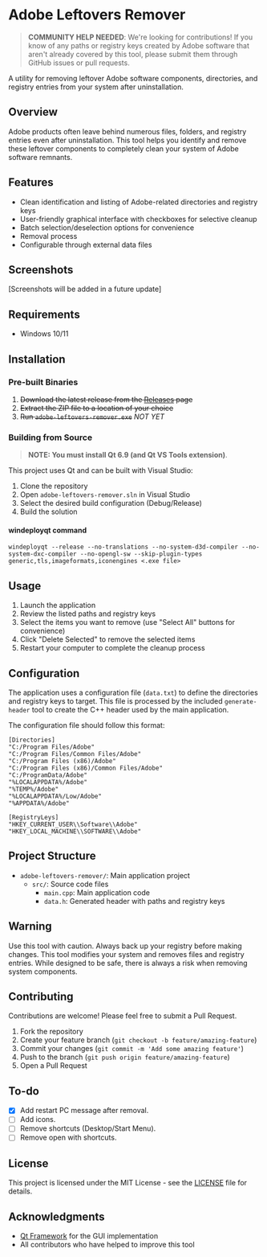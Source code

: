 # Adobe Leftovers Remover

> **COMMUNITY HELP NEEDED**: We're looking for contributions! If you know of any paths or registry keys created by Adobe software that aren't already covered by this tool, please submit them through GitHub issues or pull requests.

A utility for removing leftover Adobe software components, directories, and registry entries from your system after uninstallation.

## Overview

Adobe products often leave behind numerous files, folders, and registry entries even after uninstallation. This tool helps you identify and remove these leftover components to completely clean your system of Adobe software remnants.

## Features

- Clean identification and listing of Adobe-related directories and registry keys
- User-friendly graphical interface with checkboxes for selective cleanup
- Batch selection/deselection options for convenience
- Removal process
- Configurable through external data files

## Screenshots

[Screenshots will be added in a future update]

## Requirements

- Windows 10/11

## Installation

### Pre-built Binaries

1. ~~Download the latest release from the [Releases](https://github.com/yourusername/adobe-leftovers-remover/releases) page~~
2. ~~Extract the ZIP file to a location of your choice~~
3. ~~Run `adobe-leftovers-remover.exe`~~ *NOT YET*

### Building from Source

> **NOTE: You must install Qt 6.9 (and Qt VS Tools extension)**.

This project uses Qt and can be built with Visual Studio:

1. Clone the repository
2. Open `adobe-leftovers-remover.sln` in Visual Studio
3. Select the desired build configuration (Debug/Release)
4. Build the solution

#### windeployqt command
```
windeployqt --release --no-translations --no-system-d3d-compiler --no-system-dxc-compiler --no-opengl-sw --skip-plugin-types generic,tls,imageformats,iconengines <.exe file>
```

## Usage

1. Launch the application
2. Review the listed paths and registry keys
3. Select the items you want to remove (use "Select All" buttons for convenience)
4. Click "Delete Selected" to remove the selected items
5. Restart your computer to complete the cleanup process

## Configuration

The application uses a configuration file (`data.txt`) to define the directories and registry keys to target. This file is processed by the included `generate-header` tool to create the C++ header used by the main application.

The configuration file should follow this format:

```
[Directories]
"C:/Program Files/Adobe"
"C:/Program Files/Common Files/Adobe"
"C:/Program Files (x86)/Adobe"
"C:/Program Files (x86)/Common Files/Adobe"
"C:/ProgramData/Adobe"
"%LOCALAPPDATA%/Adobe"
"%TEMP%/Adobe"
"%LOCALAPPDATA%/Low/Adobe"
"%APPDATA%/Adobe"

[RegistryLeys]
"HKEY_CURRENT_USER\\Software\\Adobe"
"HKEY_LOCAL_MACHINE\\SOFTWARE\\Adobe"
```

## Project Structure

- `adobe-leftovers-remover/`: Main application project
  - `src/`: Source code files
    - `main.cpp`: Main application code
    - `data.h`: Generated header with paths and registry keys

## Warning

Use this tool with caution. Always back up your registry before making changes. This tool modifies your system and removes files and registry entries. While designed to be safe, there is always a risk when removing system components.

## Contributing

Contributions are welcome! Please feel free to submit a Pull Request.

1. Fork the repository
2. Create your feature branch (`git checkout -b feature/amazing-feature`)
3. Commit your changes (`git commit -m 'Add some amazing feature'`)
4. Push to the branch (`git push origin feature/amazing-feature`)
5. Open a Pull Request

## To-do

- [x] Add restart PC message after removal.
- [ ] Add icons.
- [ ] Remove shortcuts (Desktop/Start Menu).
- [ ] Remove open with shortcuts.

## License

This project is licensed under the MIT License - see the [LICENSE](LICENSE) file for details.

## Acknowledgments

- [Qt Framework](https://www.qt.io/) for the GUI implementation
- All contributors who have helped to improve this tool